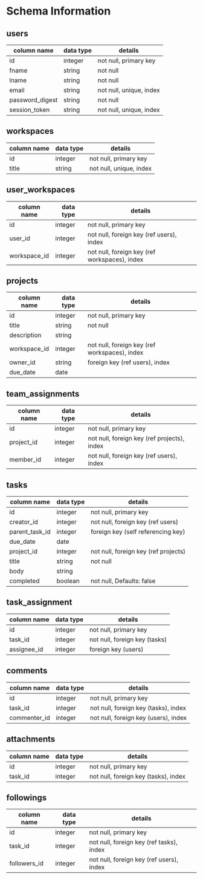 # Schema Information

## users
column name    | data type | details
---------------|-----------|-----------------------
id             | integer   | not null, primary key
fname          | string    | not null
lname          | string    | not null
email          | string    | not null, unique, index
password_digest| string    | not null
session_token  | string    | not null, unique, index

## workspaces
column name    | data type | details
---------------|-----------|-----------------------
id             | integer   | not null, primary key
title          | string    | not null, unique, index

## user_workspaces
column name    | data type | details
---------------|-----------|-----------------------
id             | integer   | not null, primary key
user_id        | integer   | not null, foreign key (ref users), index
workspace_id   | integer   | not null, foreign key (ref workspaces), index

## projects
column name    | data type | details
---------------|-----------|-----------------------
id             | integer   | not null, primary key
title          | string    | not null
description    | string    |
workspace_id   | integer   | not null, foreign key (ref workspaces), index
owner_id       | string    | foreign key (ref users), index
due_date       | date      |

## team_assignments
column name    | data type | details
---------------|-----------|-----------------------
id             | integer   | not null, primary key
project_id     | integer   | not null, foreign key (ref projects), index
member_id      | integer   | not null, foreign key (ref users), index

## tasks
column name    | data type | details
------------   |-----------|-----------------------
id             | integer   | not null, primary key
creator_id     | integer   | not null, foreign key (ref users)
parent_task_id | integer   | foreign key (self referencing key)
due_date       | date      |
project_id     | integer   | not null, foreign key (ref projects)
title          | string    | not null
body           | string    |
completed      | boolean   | not null, Defaults: false

## task_assignment
column name    | data type | details
---------------|-----------|-----------------------
id             | integer   | not null, primary key
task_id        | integer   | not null, foreign key (tasks)
assignee_id    | integer   | foreign key (users)

## comments
column name    | data type | details
---------------|-----------|-----------------------
id             | integer   | not null, primary key
task_id        | integer   | not null, foreign key (tasks), index
commenter_id   | integer   | not null, foreign key (users), index

## attachments
column name    | data type | details
---------------|-----------|-----------------------
id             | integer   | not null, primary key
task_id        | integer   | not null, foreign key (tasks), index

## followings
column name    | data type | details
---------------|-----------|-----------------------
id             | integer   | not null, primary key
task_id        | integer   | not null, foreign key (ref tasks), index
followers_id   | integer   | not null, foreign key (ref users), index

